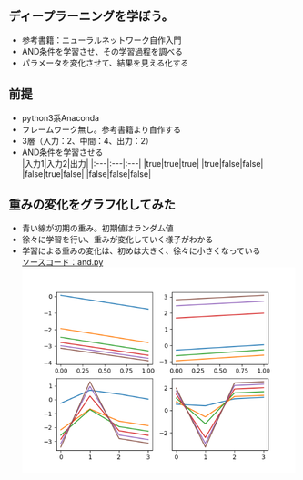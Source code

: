 ## ディープラーニングを学ぼう。
* 参考書籍：ニューラルネットワーク自作入門  
* AND条件を学習させ、その学習過程を調べる  
* パラメータを変化させて、結果を見える化する  

## 前提
* python3系Anaconda
* フレームワーク無し。参考書籍より自作する
* 3層（入力：2、中間：4、出力：2）
* AND条件を学習させる  
|入力1|入力2|出力|
|:---|:---|:---|
|true|true|true|
|true|false|false|
|false|true|false|
|false|false|false|

## 重みの変化をグラフ化してみた
* 青い線が初期の重み。初期値はランダム値  
* 徐々に学習を行い、重みが変化していく様子がわかる  
* 学習による重みの変化は、初めは大きく、徐々に小さくなっている  
[ソースコード：and.py](epoch/and.py)  
![学習による重み変化](epoch/Figure_1.png)  
